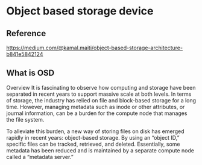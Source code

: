 # Object based storage device

## Reference

<https://medium.com/@kamal.maiti/object-based-storage-architecture-b841e5842124>

## What is OSD

Overview
It is fascinating to observe how computing and storage have been separated in recent years to support massive scale at both levels. In terms of storage, the industry has relied on file and block-based storage for a long time. However, managing metadata such as inode or other attributes, or journal information, can be a burden for the compute node that manages the file system.

To alleviate this burden, a new way of storing files on disk has emerged rapidly in recent years: object-based storage. By using an “object ID,” specific files can be tracked, retrieved, and deleted. Essentially, some metadata has been reduced and is maintained by a separate compute node called a “metadata server.”
